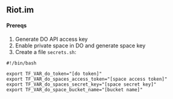 ## Riot.im
#### Prereqs
1. Generate DO API access key
2. Enable private space in DO and generate space key
3. Create a file `secrets.sh`:

```
#!/bin/bash

export TF_VAR_do_token="[do token]"
export TF_VAR_do_spaces_access_token="[space access token]"
export TF_VAR_do_spaces_secret_key="[space secret key]"
export TF_VAR_do_space_bucket_name="[bucket name]"
```